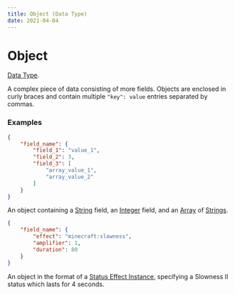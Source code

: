 ```yaml
---
title: Object (Data Type)
date: 2021-04-04
---
```

# Object

[Data Type](../data_types.md).

A complex piece of data consisting of more fields. Objects are enclosed in curly braces and contain multiple `"key": value` entries separated by commas.

### Examples

```json
{
	"field_name": {
		"field_1": "value_1",
		"field_2": 3,
		"field_3": [
			"array_value_1",
			"array_value_2"
		]
	}
}
```
An object containing a [String](string.md) field, an [Integer](integer.md) field, and an [Array](array.md) of [Strings](string.md).

```json
{
	"field_name": {
		"effect": "minecraft:slowness",
		"amplifier": 1,
		"duration": 80
	}
}
```
An object in the format of a [Status Effect Instance](status_effect_instance.md), specifying a Slowness II status which lasts for 4 seconds.
